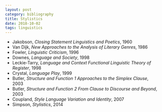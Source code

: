 ```yaml
---
layout: post
category: bibliography
title: Stylistics
date: 2018-10-02
tags: linguistics
---
```


* Jakobson, *Closing Statement Linguistics and Poetics*, 1960
* Van Dijk, *New Approaches to the Analysis of Literary Genres*, 1986
* Fowler, *Linguistic Criticism*, 1996
* Downes, *Language and Society*, 1998
* Leckie-Tarry, *Language and Context Functional Linguistic Theory of Register*, 1998
* Crystal, *Language Play*, 1999
* Butler, *Structure and Function 1 Approaches to the Simplex Clause*, 2003
* Butler, *Structure and Function 2 From Clause to Discourse and Beyond*, 2003
* Coupland, *Style Language Variation and Identity*, 2007
* Simpson, *Stylistics*, 2014
